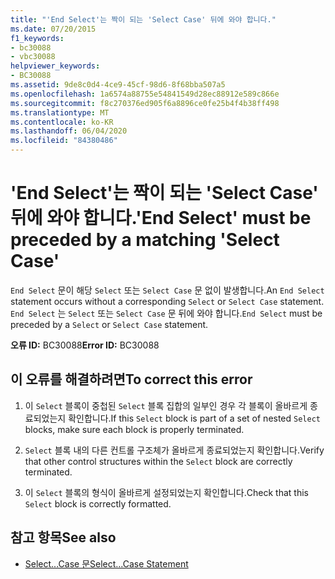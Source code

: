 ```yaml
---
title: "'End Select'는 짝이 되는 'Select Case' 뒤에 와야 합니다."
ms.date: 07/20/2015
f1_keywords:
- bc30088
- vbc30088
helpviewer_keywords:
- BC30088
ms.assetid: 9de8c0d4-4ce9-45cf-98d6-8f68bba507a5
ms.openlocfilehash: 1a6574a88755e54841549d28ec88912e589c866e
ms.sourcegitcommit: f8c270376ed905f6a8896ce0fe25b4f4b38ff498
ms.translationtype: MT
ms.contentlocale: ko-KR
ms.lasthandoff: 06/04/2020
ms.locfileid: "84380486"
---
```

# <a name="end-select-must-be-preceded-by-a-matching-select-case"></a><span data-ttu-id="a495c-102">'End Select'는 짝이 되는 'Select Case' 뒤에 와야 합니다.</span><span class="sxs-lookup"><span data-stu-id="a495c-102">'End Select' must be preceded by a matching 'Select Case'</span></span>
<span data-ttu-id="a495c-103">`End Select` 문이 해당 `Select` 또는 `Select Case` 문 없이 발생합니다.</span><span class="sxs-lookup"><span data-stu-id="a495c-103">An `End Select` statement occurs without a corresponding `Select` or `Select Case` statement.</span></span> <span data-ttu-id="a495c-104">`End Select` 는 `Select` 또는 `Select Case` 문 뒤에 와야 합니다.</span><span class="sxs-lookup"><span data-stu-id="a495c-104">`End Select` must be preceded by a `Select` or `Select Case` statement.</span></span>  
  
 <span data-ttu-id="a495c-105">**오류 ID:** BC30088</span><span class="sxs-lookup"><span data-stu-id="a495c-105">**Error ID:** BC30088</span></span>  
  
## <a name="to-correct-this-error"></a><span data-ttu-id="a495c-106">이 오류를 해결하려면</span><span class="sxs-lookup"><span data-stu-id="a495c-106">To correct this error</span></span>  
  
1. <span data-ttu-id="a495c-107">이 `Select` 블록이 중첩된 `Select` 블록 집합의 일부인 경우 각 블록이 올바르게 종료되었는지 확인합니다.</span><span class="sxs-lookup"><span data-stu-id="a495c-107">If this `Select` block is part of a set of nested `Select` blocks, make sure each block is properly terminated.</span></span>  
  
2. <span data-ttu-id="a495c-108">`Select` 블록 내의 다른 컨트롤 구조체가 올바르게 종료되었는지 확인합니다.</span><span class="sxs-lookup"><span data-stu-id="a495c-108">Verify that other control structures within the `Select` block are correctly terminated.</span></span>  
  
3. <span data-ttu-id="a495c-109">이 `Select` 블록의 형식이 올바르게 설정되었는지 확인합니다.</span><span class="sxs-lookup"><span data-stu-id="a495c-109">Check that this `Select` block is correctly formatted.</span></span>  
  
## <a name="see-also"></a><span data-ttu-id="a495c-110">참고 항목</span><span class="sxs-lookup"><span data-stu-id="a495c-110">See also</span></span>

- [<span data-ttu-id="a495c-111">Select...Case 문</span><span class="sxs-lookup"><span data-stu-id="a495c-111">Select...Case Statement</span></span>](../language-reference/statements/select-case-statement.md)
